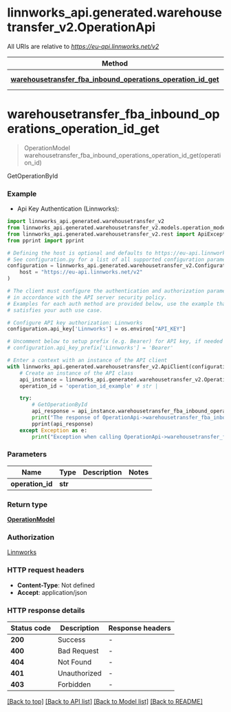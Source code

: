 # linnworks_api.generated.warehousetransfer_v2.OperationApi

All URIs are relative to *https://eu-api.linnworks.net/v2*

Method | HTTP request | Description
------------- | ------------- | -------------
[**warehousetransfer_fba_inbound_operations_operation_id_get**](OperationApi.md#warehousetransfer_fba_inbound_operations_operation_id_get) | **GET** /warehousetransfer/fba-inbound/operations/{operationId} | GetOperationById


# **warehousetransfer_fba_inbound_operations_operation_id_get**
> OperationModel warehousetransfer_fba_inbound_operations_operation_id_get(operation_id)

GetOperationById

### Example

* Api Key Authentication (Linnworks):

```python
import linnworks_api.generated.warehousetransfer_v2
from linnworks_api.generated.warehousetransfer_v2.models.operation_model import OperationModel
from linnworks_api.generated.warehousetransfer_v2.rest import ApiException
from pprint import pprint

# Defining the host is optional and defaults to https://eu-api.linnworks.net/v2
# See configuration.py for a list of all supported configuration parameters.
configuration = linnworks_api.generated.warehousetransfer_v2.Configuration(
    host = "https://eu-api.linnworks.net/v2"
)

# The client must configure the authentication and authorization parameters
# in accordance with the API server security policy.
# Examples for each auth method are provided below, use the example that
# satisfies your auth use case.

# Configure API key authorization: Linnworks
configuration.api_key['Linnworks'] = os.environ["API_KEY"]

# Uncomment below to setup prefix (e.g. Bearer) for API key, if needed
# configuration.api_key_prefix['Linnworks'] = 'Bearer'

# Enter a context with an instance of the API client
with linnworks_api.generated.warehousetransfer_v2.ApiClient(configuration) as api_client:
    # Create an instance of the API class
    api_instance = linnworks_api.generated.warehousetransfer_v2.OperationApi(api_client)
    operation_id = 'operation_id_example' # str | 

    try:
        # GetOperationById
        api_response = api_instance.warehousetransfer_fba_inbound_operations_operation_id_get(operation_id)
        print("The response of OperationApi->warehousetransfer_fba_inbound_operations_operation_id_get:\n")
        pprint(api_response)
    except Exception as e:
        print("Exception when calling OperationApi->warehousetransfer_fba_inbound_operations_operation_id_get: %s\n" % e)
```



### Parameters


Name | Type | Description  | Notes
------------- | ------------- | ------------- | -------------
 **operation_id** | **str**|  | 

### Return type

[**OperationModel**](OperationModel.md)

### Authorization

[Linnworks](../README.md#Linnworks)

### HTTP request headers

 - **Content-Type**: Not defined
 - **Accept**: application/json

### HTTP response details

| Status code | Description | Response headers |
|-------------|-------------|------------------|
**200** | Success |  -  |
**400** | Bad Request |  -  |
**404** | Not Found |  -  |
**401** | Unauthorized |  -  |
**403** | Forbidden |  -  |

[[Back to top]](#) [[Back to API list]](../README.md#documentation-for-api-endpoints) [[Back to Model list]](../README.md#documentation-for-models) [[Back to README]](../README.md)

